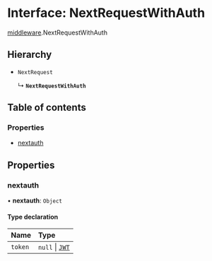 # Interface: NextRequestWithAuth

[middleware](../modules/middleware.md).NextRequestWithAuth

## Hierarchy

- `NextRequest`

  ↳ **`NextRequestWithAuth`**

## Table of contents

### Properties

- [nextauth](middleware.NextRequestWithAuth.md#nextauth)

## Properties

### nextauth

• **nextauth**: `Object`

#### Type declaration

| Name | Type |
| :------ | :------ |
| `token` | ``null`` \| [`JWT`](jwt.JWT.md) |
